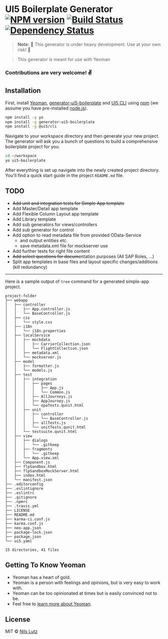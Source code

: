 # UI5 Boilerplate Generator [![NPM version][npm-image]][npm-url] [![Build Status][travis-image]][travis-url] [![Dependency Status][daviddm-image]][daviddm-url]

> **Note:** 🚧 This generator is under heavy development. Use at your own risk! 🚧

> This generator is meant for use with Yeoman

### Contributions are very welcome! ✌️

## Installation

First, install [Yeoman](http://yeoman.io), [generator-ui5-boilerplate](https://www.npmjs.com/package/generator-ui5-boilerplate) and [UI5 CLI](https://github.com/SAP/ui5-tooling) using [npm](https://www.npmjs.com/) (we assume you have pre-installed [node.js](https://nodejs.org/)).

```bash
npm install -g yo
npm install -g generator-ui5-boilerplate
npm install -g @ui5/cli
```

Navigate to your workspace directory and then generate your new project. The generator will ask you a bunch of questions to build a comprehensive boilerplate project for you.

```bash
cd ~/workspace
yo ui5-boilerplate
```

After everything is set up navigate into the newly created project directory. You'll find a quick start guide in the project `README.md` file.

## TODO

 * ~~Add unit and integration tests for Simple App template~~
 * Add Master/Detail app template
 * Add Flexible Column Layout app template
 * Add Library template
 * Add sub generators for views/controllers
 * Add sub generator for control
 * Add option to read metadata file from provided OData-Service
   * and output entities etc.
   * save metadata.xml file for mockserver use
 * Add further tests for right file content
 * ~~Add select questions for docum~~entation purposes (All SAP Roles, ...)
 * Split app templates in base files and layout specific changes/additions (kill redundancy)

 ---

Here is a sample output of `tree` command for a generated simple-app project.

```
project-folder
├── webapp
│   ├── controller
│   │   ├── App.controller.js
│   │   └── BaseController.js
│   ├── css
│   │   └── style.css
│   ├── i18n
│   │   └── i18n.properties
│   ├── localService
│   │   ├── mockdata
│   │   │   ├── CarrierCollection.json
│   │   │   └── FlightCollection.json
│   │   ├── metadata.xml
│   │   └── mockserver.js
│   ├── model
│   │   ├── formatter.js
│   │   └── models.js
│   ├── test
│   │   ├── integration
│   │   │   ├── pages
│   │   │   │   ├── App.js
│   │   │   │   └── Common.js
│   │   │   ├── AllJourneys.js
│   │   │   ├── AppJourney.js
│   │   │   └── opaTests.qunit.html
│   │   ├── unit
│   │   │   ├── controller
│   │   │   │   └── BaseController.js
│   │   │   ├── allTests.js
│   │   │   └── unitTests.qunit.html
│   │   └── testsuite.qunit.html
│   ├── view
│   │   ├── dialogs
│   │   │   └── .gitkeep
│   │   ├── fragments
│   │   │   └── .gitkeep
│   │   └── App.view.xml
│   ├── Component.js
│   ├── flpSandbox.html
│   ├── flpSandboxMockServer.html
│   ├── index.html
│   └── manifest.json
├── .editorconfig
├── .eslintignore
├── .eslintrc
├── .gitignore
├── .npmrc
├── .travis.yml
├── LICENSE
├── README.md
├── karma-ci.conf.js
├── karma.conf.js
├── neo-app.json
├── package-lock.json
├── package.json
└── ui5.yaml

15 directories, 41 files
```

## Getting To Know Yeoman

 * Yeoman has a heart of gold.
 * Yeoman is a person with feelings and opinions, but is very easy to work with.
 * Yeoman can be too opinionated at times but is easily convinced not to be.
 * Feel free to [learn more about Yeoman](http://yeoman.io/).

## License

MIT © [Nils Lutz](http://bit.ly/2zl4DQn)


[npm-image]: https://badge.fury.io/js/generator-ui5-boilerplate.svg
[npm-url]: https://npmjs.org/package/generator-ui5-boilerplate
[travis-image]: https://travis-ci.org/nlsltz/generator-ui5-boilerplate.svg?branch=master
[travis-url]: https://travis-ci.org/nlsltz/generator-ui5-boilerplate
[daviddm-image]: https://david-dm.org/nlsltz/generator-ui5-boilerplate.svg?theme=shields.io
[daviddm-url]: https://david-dm.org/nlsltz/generator-ui5-boilerplate
